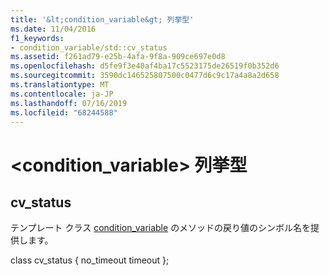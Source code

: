 ```yaml
---
title: '&lt;condition_variable&gt; 列挙型'
ms.date: 11/04/2016
f1_keywords:
- condition_variable/std::cv_status
ms.assetid: f261ad79-e25b-4afa-9f8a-909ce697e0d8
ms.openlocfilehash: d5fe9f3e40af4ba17c5523175de26519f0b352d6
ms.sourcegitcommit: 3590dc146525807500c0477d6c9c17a4a8a2d658
ms.translationtype: MT
ms.contentlocale: ja-JP
ms.lasthandoff: 07/16/2019
ms.locfileid: "68244588"
---
```

# <a name="ltconditionvariablegt-enums"></a>&lt;condition_variable&gt; 列挙型

## <a name="cv_status"></a> cv_status

テンプレート クラス [condition_variable](../standard-library/condition-variable-class.md) のメソッドの戻り値のシンボル名を提供します。

class cv_status { no_timeout timeout };
